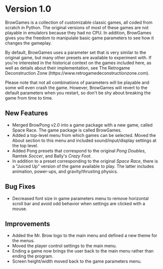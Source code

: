 <h1>Version 1.0</h1>

<p>BrowGames is a collection of customizable classic games, all coded from scratch in Python. The original versions of most of these games are not playable in emulators because they had no CPU. In addition, BrowGames gives you the freedom to manipulate basic game parameters to see how it changes the gameplay.</p>
By default, BrowGames uses a parameter set that is very similar to the original game, but many other presets are available to experiment with. If you're interested in the historical context on the games included here, as well as details about their implementation, see The Retrogame Deconstruction Zone (https://www.retrogamedeconstructionzone.com).</p>

<p>Please note that not all combinations of parameters will be playable and some will even crash the game. However, BrowGames will revert to the default parameters when you restart, so don't be shy about breaking the game from time to time.</p>

<h2>New Features</h2>

<ul>
<li>Merged BrowPong v2.0 into a game package with a new game, called Space Race. The game package is called BrowGames.</li>
<li>Added a top-level menu from which games can be selected. Moved the About section to this menu and included sound/input/display settings at the top level.</li>
<li>Added Pong presets that correspond to the original <i>Pong Doubles</i>, Ramtek <i>Soccer</i>, and Bally's <i>Crazy Foot</i>.</li>
<li>In addition to a preset corresponding to the original <i>Space Race</i>, there is a "Juiced Up" version of the game available to play. The latter includes animation, power-ups, and gravity/thrusting physics.</li>
</ul>
<h2>Bug Fixes</h2>
<ul>
<li>Decreased font size in game parameters menu to remove horizontal scroll bar and avoid odd behavior when settings are clicked with a mouse.</li>
</ul>

<h2>Improvements</h2>
<ul>
<li>Added the Mr. Brow logo to the main menu and defined a new theme for the menus.</li>
<li>Moved the player control settings to the main menu.</li>
<li>Ending a game now brings the user back to the main menu rather than ending the program.</li>
<li>Screen height/width moved back to the game parameters menu.</li>
</ul>


